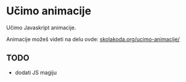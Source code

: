 # Učimo animacije

Učimo Javaskript animacije.

Animacije možeš videti na delu ovde: [skolakoda.org/ucimo-animacije/](http://skolakoda.org/ucimo-animacije/)

## TODO

- dodati JS magiju
